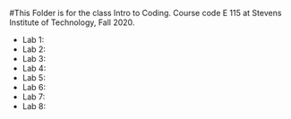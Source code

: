 #This Folder is for the class Intro to Coding. Course code E 115 at Stevens Institute of Technology, Fall 2020.
  - Lab 1: 
  - Lab 2:
  - Lab 3:
  - Lab 4:
  - Lab 5:
  - Lab 6:
  - Lab 7:
  - Lab 8:
